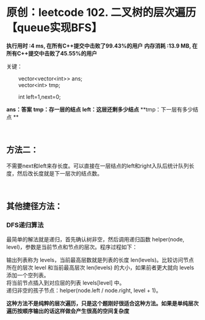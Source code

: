 # 原创：leetcode 102. 二叉树的层次遍历【queue实现BFS】

> 
**执行用时 :4 ms, 在所有C++提交中击败了99.43%的用户**
**内存消耗 :13.9 MB, 在所有C++提交中击败了45.55%的用户**


关键：

> 
<p>        vector&lt;vector&lt;int&gt;&gt; ans;<br/>
        vector&lt;int&gt; tmp;</p>
        int left=1,next=0; 


> 
**ans：答案**
**tmp：存一层的结点**
**left：这层还剩多少结点**
**tmp：下一层有多少结点 **


 

## 方法二：

不需要next和left来存长度。可以直接在一层结点的left和right入队后统计队列长度，然后改长度就是下一层次的结点数。

 

## 其他捷径方法：

### DFS递归算法

最简单的解法就是递归，首先确认树非空，然后调用递归函数 helper(node, level)，参数是当前节点和节点的层次。程序过程如下：

输出列表称为 levels，当前最高层数就是列表的长度 len(levels)。比较访问节点所在的层次 level 和当前最高层次 len(levels) 的大小，如果前者更大就向 levels 添加一个空列表。<br/>
将当前节点插入到对应层的列表 levels[level] 中。<br/>
递归非空的孩子节点：helper(node.left / node.right, level + 1)。

**这种方法不是纯粹的层次遍历，只是这个题刚好很适合这种方法。如果是单纯层次遍历按顺序输出的话这样做会产生很高的空间复杂度**

 
